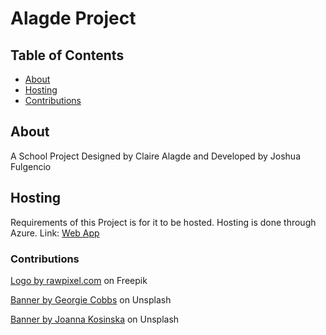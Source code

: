 # Alagde Project

## Table of Contents

- [About](#about)
- [Hosting](#hosting)
- [Contributions](#contributions)

## About <a name = "about"></a>

A School Project Designed by Claire Alagde and Developed by Joshua Fulgencio

## Hosting <a name = "hosting"></a>

Requirements of this Project is for it to be hosted. Hosting is done through Azure.
Link: <a href="https://witty-mushroom-0e2eb8d10.3.azurestaticapps.net">Web App</a>

### Contributions <a name = "contributions"></a>

<a href="https://www.freepik.com/free-vector/logotype-set_16445804.htm#query=logo&position=2&from_view=keyword&track=sph">Logo by rawpixel.com</a> on Freepik

<a href="https://unsplash.com/photos/muOHbrFGEQY">Banner by Georgie Cobbs</a> on Unsplash

<a href="https://unsplash.com/photos/bF2vsubyHcQ">Banner by Joanna Kosinska</a> on Unsplash

